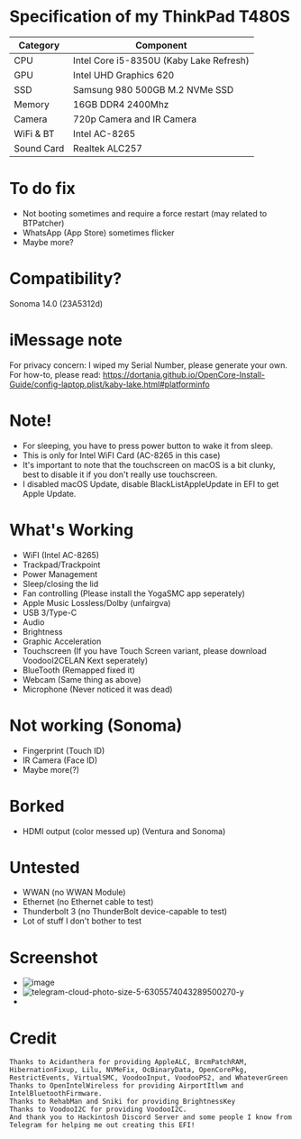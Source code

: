 # Specification of my ThinkPad T480S

| Category  | Component                            |
| --------- | ------------------------------------ |
| CPU       | Intel Core i5-8350U (Kaby Lake Refresh)                |
| GPU       | Intel UHD Graphics 620               |
| SSD       | Samsung 980 500GB M.2 NVMe SSD       |
| Memory    | 16GB DDR4 2400Mhz                     |
| Camera    | 720p Camera and IR Camera                        |
| WiFi & BT | Intel AC-8265                        |
| Sound Card | Realtek ALC257                        |

# To do fix
- Not booting sometimes and require a force restart (may related to BTPatcher)
- WhatsApp (App Store) sometimes flicker
- Maybe more?

# Compatibility?
Sonoma 14.0 (23A5312d)

# iMessage note
For privacy concern: I wiped my Serial Number, please generate your own.
For how-to, please read: https://dortania.github.io/OpenCore-Install-Guide/config-laptop.plist/kaby-lake.html#platforminfo

# Note!
- For sleeping, you have to press power button to wake it from sleep.
- This is only for Intel WiFI Card (AC-8265 in this case)
- It's important to note that the touchscreen on macOS is a bit clunky, best to disable it if you don't really use touchscreen.
- I disabled macOS Update, disable BlackListAppleUpdate in EFI to get Apple Update.

# What's Working
- WiFI (Intel AC-8265)
- Trackpad/Trackpoint
- Power Management
- Sleep/closing the lid
- Fan controlling (Please install the YogaSMC app seperately)
- Apple Music Lossless/Dolby (unfairgva)
- USB 3/Type-C
- Audio
- Brightness
- Graphic Acceleration
- Touchscreen (If you have Touch Screen variant, please download VoodooI2CELAN Kext seperately)
- BlueTooth (Remapped fixed it)
- Webcam (Same thing as above)
- Microphone (Never noticed it was dead)

# Not working (Sonoma)
- Fingerprint (Touch ID)
- IR Camera (Face ID)
- Maybe more(?)

# Borked 
- HDMI output (color messed up) (Ventura and Sonoma)

# Untested
- WWAN (no WWAN Module)
- Ethernet (no Ethernet cable to test)
- Thunderbolt 3 (no ThunderBolt device-capable to test)
- Lot of stuff I don't bother to test

# Screenshot
- ![image](https://github.com/RXyzDevelopment/T480S-OC/assets/68800628/df8be16a-df28-46b4-b1ff-9630a091ddba)
- ![telegram-cloud-photo-size-5-6305574043289500270-y](https://github.com/RXyzDevelopment/T480S-OC/assets/68800628/4cddf286-ea1a-43fe-854a-350640a6069b)
-

# Credit
    Thanks to Acidanthera for providing AppleALC, BrcmPatchRAM, HibernationFixup, Lilu, NVMeFix, OcBinaryData, OpenCorePkg, RestrictEvents, VirtualSMC, VoodooInput, VoodooPS2, and WhateverGreen
    Thanks to OpenIntelWireless for providing AirportItlwm and IntelBluetoothFirmware.
    Thanks to RehabMan and Sniki for providing BrightnessKey
    Thanks to VoodooI2C for providing VoodooI2C.
    And thank you to Hackintosh Discord Server and some people I know from Telegram for helping me out creating this EFI!

#
